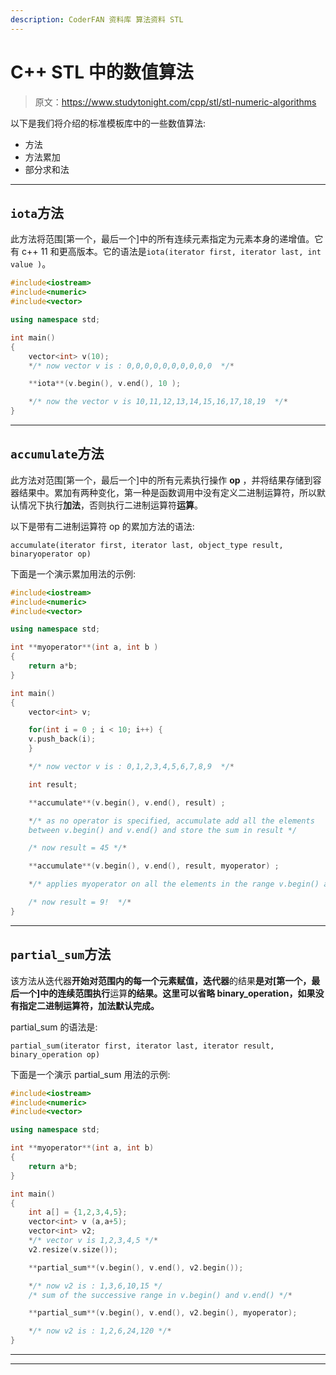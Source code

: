 ```yaml
---
description: CoderFAN 资料库 算法资料 STL
---
```


# C++ STL 中的数值算法

> 原文：<https://www.studytonight.com/cpp/stl/stl-numeric-algorithms>

以下是我们将介绍的标准模板库中的一些数值算法:

*   方法
*   方法累加
*   部分求和法

* * *

## `iota`方法

此方法将范围[第一个，最后一个]中的所有连续元素指定为元素本身的递增值。它有 c++ 11 和更高版本。它的语法是`iota(iterator first, iterator last, int value )`。

```cpp
#include<iostream>
#include<numeric>
#include<vector>

using namespace std;

int main()
{
    vector<int> v(10);
    */* now vector v is : 0,0,0,0,0,0,0,0,0,0  */*

    **iota**(v.begin(), v.end(), 10 );

    */* now the vector v is 10,11,12,13,14,15,16,17,18,19  */*
} 
```

* * *

## `accumulate`方法

此方法对范围[第一个，最后一个]中的所有元素执行操作 **op** ，并将结果存储到容器结果中。累加有两种变化，第一种是函数调用中没有定义二进制运算符，所以默认情况下执行**加法**，否则执行二进制运算符**运算**。

以下是带有二进制运算符 op 的累加方法的语法:

`accumulate(iterator first, iterator last, object_type result, binaryoperator op)`

下面是一个演示累加用法的示例:

```cpp
#include<iostream>
#include<numeric>
#include<vector>

using namespace std;

int **myoperator**(int a, int b )
{
    return a*b;
}

int main()
{
    vector<int> v;

    for(int i = 0 ; i < 10; i++) {
    v.push_back(i);
    }

    */* now vector v is : 0,1,2,3,4,5,6,7,8,9  */*

    int result;

    **accumulate**(v.begin(), v.end(), result) ;

    */* as no operator is specified, accumulate add all the elements 
    between v.begin() and v.end() and store the sum in result */ 

    /* now result = 45 */*

    **accumulate**(v.begin(), v.end(), result, myoperator) ;

    */* applies myoperator on all the elements in the range v.begin() and v.end() and store them in result */ 

    /* now result = 9!  */*
} 
```

* * *

## `partial_sum`方法

该方法从迭代器**开始对范围内的每一个元素赋值，迭代器**的结果**是对[第一个，最后一个]中的连续范围执行**运算**的结果。这里可以省略 binary_operation，如果没有指定二进制运算符，**加法**默认完成。**

partial_sum 的语法是:

`partial_sum(iterator first, iterator last, iterator result, binary_operation op)`

下面是一个演示 partial_sum 用法的示例:

```cpp
#include<iostream>
#include<numeric>
#include<vector>

using namespace std;

int **myoperator**(int a, int b)
{
    return a*b;
}

int main()
{
    int a[] = {1,2,3,4,5};
    vector<int> v (a,a+5);
    vector<int> v2;
    */* vector v is 1,2,3,4,5 */*
    v2.resize(v.size());

    **partial_sum**(v.begin(), v.end(), v2.begin());

    */* now v2 is : 1,3,6,10,15 */
    /* sum of the successive range in v.begin() and v.end() */*

    **partial_sum**(v.begin(), v.end(), v2.begin(), myoperator);

    */* now v2 is : 1,2,6,24,120 */*
} 
```

* * *

* * *